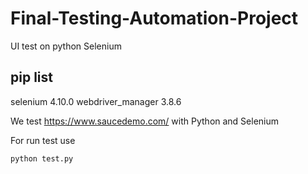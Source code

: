 # Final-Testing-Automation-Project
UI test on python Selenium

pip list
--------------------------
selenium            4.10.0
webdriver_manager   3.8.6


We test https://www.saucedemo.com/ with Python and Selenium 

For run test use
```
python test.py
```